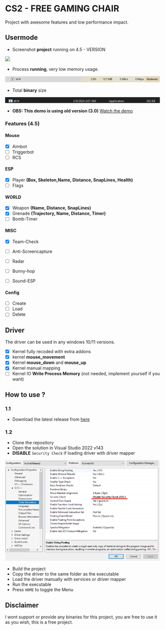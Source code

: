 # CS2 - FREE GAMING CHAIR 

Project with awesome features and low performance impact.

## Usermode

- Screenshot **project** running on 4.5 - VERSION 
<img src="./examples/bostil.png">

- Process  **running**, very low memory usage.
<img src="./examples/running.webp">

- Total **binary** size 
<img src="./examples/size.png">

- **OBS: This demo is using old version (3.0)**
<a target="_blank" href="https://streamable.com/g937bg">Watch the demo</a>

### Features (4.5)

#### Mouse
- [x] Aimbot
- [ ] Triggerbot
- [ ] RCS

#### ESP
- [x] Player **(Box, Skeleton,Name, Distance, SnapLines, Health)**
- [ ] Flags

#### WORLD
- [x] Weapon **(Name, Distance, SnapLines)**
- [x] Grenade **(Trajectory, Name, Distance, Timer)**
- [ ] Bomb-Timer

#### MISC
- [x] Team-Check
- [ ] Anti-Screencapture
- [ ] Radar
- [ ] Bunny-hop
- [ ] Sound-ESP


#### Config
- [ ] Create
- [ ] Load
- [ ] Delete

## Driver
The driver can be used in any windows 10/11 versions.

- [x] Kernel fully recoded with extra addons
- [x] kernel **mouse_movement** 
- [x] Kernel **mouse_down** and **mouse_up** 
- [x] Kernel manual mapping  
- [ ] Kernel IO **Write Process Memory** (not needed, implement yourself if you want)

## How to use ?
### 1.1
- Download the latest release from [here](https://www.infestation.com.br)

### 1.2

- Clone the repository
- Open the solution in Visual Studio 2022 v143
- **DISABLE** `Security Check` if loading driver with driver mapper

<img src="./examples/security_check.png">

- Build the project
- Copy the driver to the same folder as the executable
- Load the driver manually with services or driver mapper
- Run the executable
- Press `HOME` to toggle the Menu

## Disclaimer

I wont support or provide any binaries for this project, you are free to use it as you wish, this is a free project.

